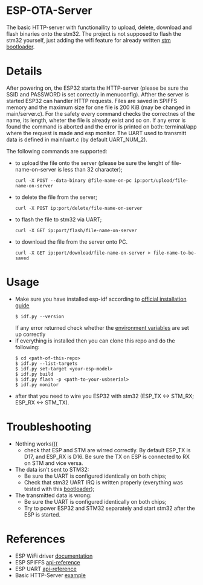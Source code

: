 # ESP-OTA-Server
The basic HTTP-server with functionallity to upload, delete, download and flash binaries onto the stm32. The project is not supposed to flash the stm32 yourself, just adding the wifi feature for already written [stm bootloader](https://github.com/a-int/stm-bootloader).

# Details

After powering on, the ESP32 starts the HTTP-server (please be sure the SSID and PASSWORD is set correctly in menuconfig). Afther the server is started ESP32 can handler HTTP requests. Files are saved in SPIFFS memory and the maximum size for one file is 200 KiB (may be changed in main/server.c). For the safety every command checks the correctnes of the name, its length, wheter the file is already exist and so on. If any error is found the command is aborted and the error is printed on both: terminal/app where the request is made and esp monitor. 
The UART used to transmitt data is defined in main/uart.c (by default UART_NUM_2). 

The following commands are supported:

- to upload the file onto the server (please be sure the lenght of file-name-on-server is less than 32 character);
    ```
    curl -X POST --data-binary @file-name-on-pc ip:port/upload/file-name-on-server
    ```
- to delete the file from the server;
    ```
    curl -X POST ip:port/delete/file-name-on-server
    ```
- to flash the file to stm32 via UART;
    ```
    curl -X GET ip:port/flash/file-name-on-server
    ```
- to download the file from the server onto PC.
    ```
    curl -X GET ip:port/download/file-name-on-server > file-name-to-be-saved
    ```

# Usage
* Make sure you have installed esp-idf according to [official installation guide](https://docs.espressif.com/projects/esp-idf/en/latest/esp32/get-started/#installation)
    ```
    $ idf.py --version
    ```
    If any error returned check whether the [environment variables](https://docs.espressif.com/projects/esp-idf/en/latest/esp32/get-started/linux-macos-setup.html#step-4-set-up-the-environment-variables) are set up correctly
 * if everything is installed then you can clone this repo and do the following:
	```
	$ cd <path-of-this-repo>
    $ idf.py --list-targets 
    $ idf.py set-target <your-esp-model>
    $ idf.py build
    $ idf.py flash -p <path-to-your-usbserial>
    $ idf.py monitor
	```
* after that you need to wire you ESP32 with stm32 (ESP_TX <-> STM_RX; ESP_RX <-> STM_TX).

# Troubleshooting

- Nothing works(((
    - check that ESP and STM are wirred correctly. By default ESP_TX is D17, and ESP_RX is D16. Be sure the TX on ESP is connected to RX on STM and vice versa.
- The data isn't sent to STM32: 
    - Be sure the UART is configured identically on both chips;
    - Check that stm32 UART IRQ is written properly (everything was tested with this [bootloader](https://github.com/a-int/stm-bootloader));
- The transmitted data is wrong:
    - Be sure the UART is configured identically on both chips;
    - Try to power ESP32 and STM32 separately and start stm32 after the ESP is started.


# References
- ESP WiFi driver [documentation](https://docs.espressif.com/projects/esp-idf/en/latest/esp32/api-guides/wifi.html#esp32-wi-fi-station-general-scenario)
- ESP SPIFFS [api-reference](https://docs.espressif.com/projects/esp-idf/en/latest/esp32/api-reference/storage/spiffs.html)
- ESP UART [api-reference](https://docs.espressif.com/projects/esp-idf/en/latest/esp32/api-reference/peripherals/uart.html)
- Basic HTTP-Server [example](https://github.com/espressif/esp-idf/tree/master/examples/protocols/http_server/file_serving)

